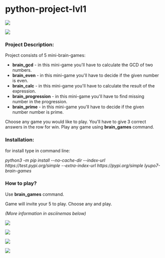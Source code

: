 # python-project-lvl1

<a href="https://codeclimate.com/github/LyuPo7/python-project-lvl1/maintainability"><img src="https://api.codeclimate.com/v1/badges/a99a88d28ad37a79dbf6/maintainability" /></a>

<a href="https://travis-ci.org/LyuPo7/python-project-lvl1"><img src="https://travis-ci.org/LyuPo7/python-project-lvl1.svg?branch=master"></a>

<h3>Project Description:</h3>
    <p>Project consists of 5 mini-brain-games:</p>
    <ul>
        <li><b>brain_gcd</b> - in this mini-game you'll have to calculate the GCD of two numbers.</li>
        <li><b>brain_even</b> - in this mini-game you'll have to decide if the given number is even.</li>
        <li><b>brain_calc</b> - in this mini-game you'll have to calculate the result of the expression.</li>
        <li><b>brain_progression</b> - in this mini-game you'll have to find missing number in the progression.</li>
        <li><b>brain_prime</b> - in this mini-game you'll have to decide if the given number number is prime.</li>
    </ul>
    <p>Choose any game you would like to play. You'll have to give 3 correct answers in the row for win.
    Play any game using <b>brain_games</b> command.</p>

<h3>Installation:</h3>
    <p>for install type in command line:</p>
        <i>python3 -m pip install --no-cache-dir --index-url https://test.pypi.org/simple --extra-index-url https://pypi.org/simple lyupo7-brain-games</i>

<h3>How to play?</h3>
    <p>Use <b>brain_games</b> command.</p>
    Game will invite your 5 to play.
    Choose any and play.
    <p><i>(More information in asciinemas below)</i></p>

<a href="https://asciinema.org/a/303493" target="_blank"><img src="https://asciinema.org/a/303493.svg" /></a>
  
<a href="https://asciinema.org/a/303523" target="_blank"><img src="https://asciinema.org/a/303523.svg" /></a>

<a href="https://asciinema.org/a/303834" target="_blank"><img src="https://asciinema.org/a/303834.svg" /></a>

<a href="https://asciinema.org/a/307949" target="_blank"><img src="https://asciinema.org/a/307949.svg" /></a>
